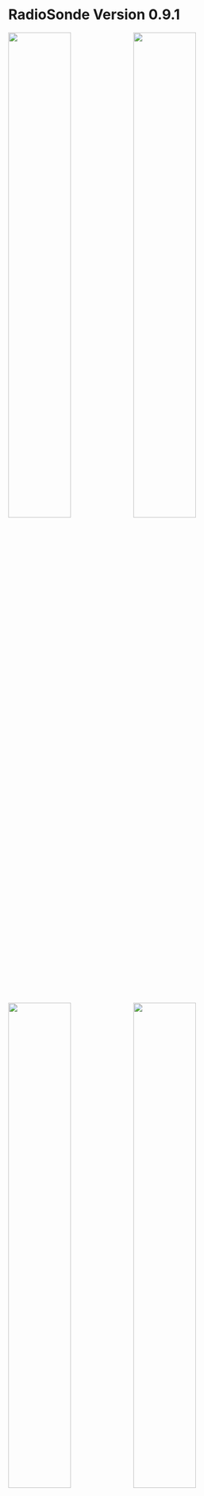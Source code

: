   RadioSonde Version 0.9.1
============================
<img src="http://xavier.debert.free.fr/RS/TTGO.jpg" width="50%"><img src="http://xavier.debert.free.fr/RS/TTGO2.jpg" width="50%">
<img src="http://xavier.debert.free.fr/RS/TTGO3.jpg" width="50%"><img src="http://xavier.debert.free.fr/RS/TTGO4.jpg" width="50%"><img src="http://xavier.debert.free.fr/RS/TTGO5.jpg" width="50%"><img src="http://xavier.debert.free.fr/RS/TTGO6.jpg" width="50%">
<img src="http://xavier.debert.free.fr/RS/TTGO7.jpg" width="50%"><img src="http://xavier.debert.free.fr/RS/TTGO8.jpg" width="50%">
<img src="http://xavier.debert.free.fr/RS/Web4.png" width="20%"><img src="http://xavier.debert.free.fr/RS/Web.png" width="20%">
<img src="http://xavier.debert.free.fr/RS/Web3.png" width="20%"><img src="http://xavier.debert.free.fr/RS/Web2.png" width="20%">
<img src="http://xavier.debert.free.fr/RS/Web5.png" width="20%"><img src="http://xavier.debert.free.fr/RS/Web6.png" width="20%">
<img src="http://xavier.debert.free.fr/RS/Web7.png" width="20%">


Projet basé sur le travail de DL9RDZ
====================================

Pour TTGO et LilyGo LORA 32 <br>
Décodage de RadioSonde RS41/92 and DFM06/09/17 et M10+/20

Attention à la version de votre TTGO! <br>
vous devez modifier dans config.txt, le port de l'écran OLED <br>
-  TTGO v1:  SDA=4  SCL=15, RST=16 <br>
-  TTGO v2:  SDA=21 SCL=22, RST=16

## Version en production 0.9.1 devel 0.9.2

## 0.9.1
Corection RS41 <br>
Correction DFM 06/09 <br>
Add DFM17 <br>
Correction for all trame recived for M10 and M20 1000ms to 1512ms,<br>
Correction formulaire QRG, and end RS no save
Correction google-maps
Correction Vbat for axp92

## 0.9.0
Add M20

## 0.8.8

Add M10+ <br>
Add Temps restant avant impacte au sol si 99: 0. 0 soit le balon de la sonde n a pas encore éclaté, <br>
ou les informations ne sont pas disponible actuellement <br>
Add Test Buzzer au démarrage "Arche Perdu" Lol pour des chasseurs de sonde!<br>
Compatible Lilygo esp32 GPS inboard pin 34 Rx, 12 Tx

## 0.8.7

correction bug Buzzer Off->On->Off <br>
Add GainLNA RX SX1278FSK on Web config paramètre <br>
Add update OTA Os + DataWeb <br>
correction bugs sondmap.html <br>
correction text upgrade Os et DataWeb <br>
correction texte boussole S et N <br>
correction bugs distance 4928Km si lat et lon =0 erroné <br>
correction bugs fonction Vbat <br>
Add Telemetry width export data.csv <br>
Suppression µSD incompatible avec pin SX1278FSK et SPI <br>
Add transfert Telemetry To µSD on put SD automatic

## 0.8.5 

Evolution majeur du système <br>
affichage du pourcentage de la batterie en mode scanning <br>
création d'une fenetre Batterie, Boussole <br>
suppresion lib et code TFT <br>
création Azimute, elevation correction de Bugs majeur , mineur <br>
Ajout fonction Smetre, Buzzer, QTH,  Gps on off ... <br>
mise à jour OTA <br>
trop de modification pour toutes les expliciter!

## 0.8.1 

modification de la partie Web

## 0.8.0

travail de refonte et réécriture du code

-------------------------------------------------------------------------------

## Les Boutons optionnel à ajouter(souder)
sur les GPIO 1002 et 1004 [pour les TTGO sans GPS]<br>
attention:

+3.3V--[ SW ]---GPIO----[  R1  ]---/   R1=10 ou 12KOhms

- appuie court	        <1.5 seconds <br>
- appuie double court   0.5 seconds <br>
- appuie moyen          2-4 seconds <br>
- appuie long           >5 seconds

## Buzzer optionnel à ajouter(souder)
sur les GPIO 2 (avec GPS) ou 12 ou perso suivant le modèl

GPIO --[ BUZZER ]---/ 

## Wifi configuration

Au démarrage, si aucune connexion possible au wifi paramètré, il monte un Wifi AP<br>
le SSID et mot de passe par défaut est: <b>Radiosonde</b> <br>
en mode AP, il doit être en 192.168.4.1, <br>
mais vous avez aussi la possibilité de mettre http://radiosonde.local dans n'importe quel Wifi 
connecté.



## Mode Scanne

Le fichier qrg.txt contient la liste par défaut des cannaux.
pour y configurer les noms, fréquences et mode [M=M10, 6=DFM06, 9=DFM09 et 4=RS41]


## Mode Réception

En réception, une seul fréquence  est décodé, les infos de la sonde (ID, GPS, RSSI, ...)
seront affichées dans plusieur fenetre à choisir ( 0 à 6) à configurer dans la page Web
rubrique config.
In receiving mode, a single frequency will be decoded, and sonde info (ID, GPS
coordinates, RSSI) will be displayed. The bar above the IP address indicates,
for the last 18 frames, if reception was successfull (|) or failed (.) 
A DOUBLE press will switch to scanning mode.
A SHORT press will switch to the next channel in channels.txt

## Mode Analyseur

Le mode analyseur de spectre (400..406 MHz) est affiché (chaque ligne == 50 kHz)
Pour les cartes TTGO sans bouton configurable, il y a un nouveau paramètre dans config.txt:
- spectrum=10       // 0=off / 1-99 nombre de seconds pour afficher l'analyseur
- timer=1           // 0=off / 1= afficher le compte à rebours du spectre dans l'affichage du spectre
- marker=1          // 0=off / 1= afficher la fréquence dans l'affichage du spectre

## Setup

voir Setup.md pour l'installation!

## OLED

<img src="http://xavier.debert.free.fr/RS/oled_lilygo.jpeg" width="20%">

Si votre écran du lilygo deviens ainsi plusieurs raisons:

- Votre alimentation est instable
- Votre batterie est trop faible donc instable
- Vous avez un conflit de configuration avec les pins (voir dans le menu configuration) accèssible même si l'écran est dans cette état.

73
Xavier



